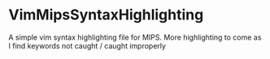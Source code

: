# VimMipsSyntaxHighlighting
A simple vim syntax highlighting file for MIPS.
More highlighting to come as I find keywords not caught / caught improperly
